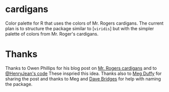 # cardigans
Color palette for R that uses the colors of Mr. Rogers cardigans.  The current plan is to structure the package similar to [`viridis`] but with the simpler palette of colors from Mr. Roger's cardigans.

# Thanks
Thanks to Owen Phillips for his blog post on [Mr. Rogers cardigans](https://theawl.com/every-color-of-cardigan-mister-rogers-wore-from-1979-2001-83c1faba2677) and to [@HenryJean's code](https://github.com/Henryjean/Rogers-Cardigans)  These inspried this idea.  Thanks also to [Meg Duffy](https://twitter.com/duffy_ma/) for sharing the post and thanks to Meg and [Dave Bridges](https://twitter.com/dave_bridges) for help with naming the package.

